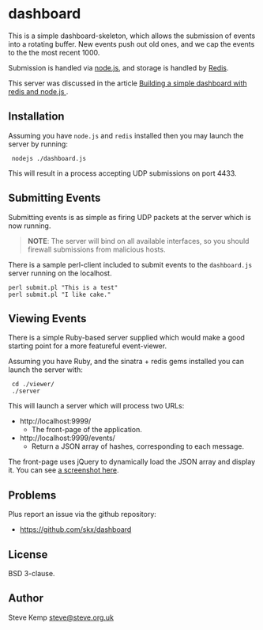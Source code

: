 dashboard
=========

This is a simple dashboard-skeleton, which allows the submission of
events into a rotating buffer.  New events push out old ones, and
we cap the events to the the most recent 1000.

Submission is handled via [node.js](http://nodejs.org), and storage is handled
by [Redis](http://redis.io/).

This server was discussed in the article [Building a simple dashboard with redis and node.js ](http://www.debian-administration.org/article/682).



Installation
------------

Assuming you have `node.js` and `redis` installed then you may launch
the server by running:

     nodejs ./dashboard.js

This will result in a process accepting UDP submissions on port 4433.



Submitting Events
-----------------

Submitting events is as simple as firing UDP packets at the server which
is now running.

> **NOTE**:  The server will bind on all available interfaces, so you should firewall submissions from malicious hosts.

There is a sample perl-client included to submit events to the `dashboard.js` server
running on the localhost.

    perl submit.pl "This is a test"
    perl submit.pl "I like cake."


Viewing Events
--------------

There is a simple Ruby-based server supplied which would make a good
starting point for a more featureful event-viewer.

Assuming you have Ruby, and the sinatra + redis gems installed you can
launch the server with:

     cd ./viewer/
     ./server

This will launch a server which will process two URLs:

*  http://localhost:9999/
   *  The front-page of the application.
*  http://localhost:9999/events/
   *  Return a JSON array of hashes, corresponding to each message.

The front-page uses jQuery to dynamically load the JSON array and display it.  You
can see [a screenshot here](https://raw.github.com/skx/dashboard/master/viewer/screenshot.png).


Problems
--------

Plus report an issue via the github repository:

* https://github.com/skx/dashboard



License
-------

BSD 3-clause.


Author
------

Steve Kemp <steve@steve.org.uk>
